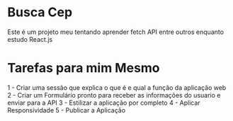 # Busca Cep

Este é um projeto meu tentando aprender fetch API entre outros enquanto estudo React.js

# Tarefas para mim Mesmo

1 - Criar uma sessão que explica o que é e qual a função da aplicação web
2 - Criar um Formulário pronto para receber as informações do usuario e enviar para a API
3 - Estilizar a aplicação por completo
4 - Aplicar Responsividade
5 - Publicar a Aplicação
